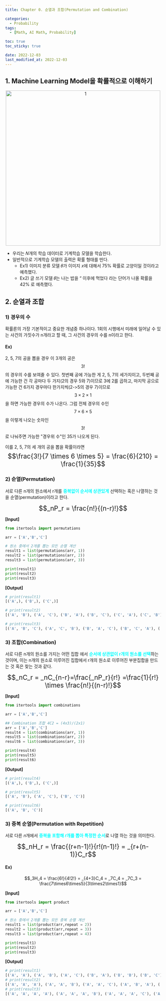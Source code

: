 ```yaml
---
title: Chapter 0. 순열과 조합(Permutation and Combination)

categories: 
  - Probability
tags:
  - [Math, AI Math, Probability]

toc: true
toc_sticky: true

date: 2022-12-03
last_modified_at: 2022-12-03 
---
```


## 1. Machine Learning Model을 확률적으로 이해하기

<p align="center">
<img width="500" alt="1" src="https://user-images.githubusercontent.com/111734605/205427933-1d7f77a1-0273-4d68-98b4-a52ce5c71b18.png">
</p>

- 우리는 𝑁개의 학습 데이터로 기계학습 모델을 학습한다.
- 일반적으로 기계학습 모델의 출력은 확률 형태를 띤다.
  - Ex1) 이미지 분류 모델 𝜃가 이미지 𝑥에 대해서 75% 확률로 고양이일 것이라고 예측했다.
  - Ex2) 글 쓰기 모델 𝜃는 나는 밥을 “ 이후에 먹었다 라는 단어가 나올 확률을 42% 로 예측했다.

## 2. 순열과 조합
### 1) 경우의 수
확률론의 가장 기본적이고 중요한 개념중 하나이다. 1회의 시행에서 미래에 일어날 수 있는 사건의 가짓수가 n개라고 할 때, 그 사건의 경우의 수를 n이라고 한다.
#### Ex)
2, 5, 7의 공을 뽑을 경우 이 3개의 공은 $$3!$$의 경우의 수를 보여줄 수 있다. 첫번째 공에 가능한 게 2, 5, 7의 세가지이고, 두번째 공에 가능한 건 각 공마다 두
가지(2의 경우 5와 7)이므로 3에 2를 곱하고, 마지막 공으로 가능한 건 6가지 경우마다 한가지씩(2->5의 경우 7)이므로 $$3\times 2\times 1$$을 하면 가능한 경우의 수가 나온다.
그럼 전체 경우의 수인 $$7 \times 6 \times 5$$을 이렇게 나오는 숫자인 $$3!$$로 나눠주면 가능한 "경우위 수"인 35가 나오게 된다.

이를 2, 5, 7의 세 개의 공을 뽑을 확률이라면<span style = "font-size:150%">$$\frac{3!}{7 \times 6 \times 5} = \frac{6}{210} = \frac{1}{35}$$</span>

### 2) 순열(Permutation)

서로 다른 n개의 원소에서 r개를 <span style = "color:aqua">**중복없이 순서에 상관있게**</span> 선택하는 혹은 나열하는 것을 순열(permutation)이라고 한다.

<span style = "font-size:150%">$$_nP_r = \frac{n!}{(n-r)!}$$</span>

**[Input]**  
```python
from itertools import permutations

arr = ['A','B','C']

# 원소 중에서 2개를 뽑는 모든 순열 계산
result1 = list(permutations(arr, 1))
result2 = list(permutations(arr, 2))
result3 = list(permutations(arr, 3))

print(result1)
print(result2)
print(result3)
```  
**[Output]**  
```python
# print(result1)
[('A',), ('B',), ('C',)] 

# print(result2)
[('A', 'B'), ('A', 'C'), ('B', 'A'), ('B', 'C'), ('C', 'A'), ('C', 'B')]

# print(result3)
[('A', 'B', 'C'), ('A', 'C', 'B'), ('B', 'A', 'C'), ('B', 'C', 'A'), ('C', 'A', 'B'), ('C', 'B', 'A')]
```

### 3) 조합(Combination)
서로 다른 n개의 원소를 가지는 어떤 집합 에서 <span style = "color:aqua">**순서에 상관없이 r개의 원소를 선택**</span>하는 것이며, 이는 n개의 원소로 이루어진 집합에서 r개의 원소로 이루어진 부분집합을 만드는 것 혹은 찾는 것과 같다. 

<span style = "font-size:150%">$$_nC_r = _nC_{n-r}=\frac{_nP_r}{r!} =\frac{1}{r!} \times \frac{n!}{(n-r)!}$$</span>

**[Input]**  
```python
from itertools import combinations

arr = ['A','B','C']

## Combination 조합 4C2 = (4x3)/(2x1)
arr = ['A','B','C']
result4 = list(combinations(arr, 1))
result5 = list(combinations(arr, 2))
result6 = list(combinations(arr, 3))

print(result4)
print(result5)
print(result6)
```  
**[Output]**  
```python
# print(result4)
[('A',), ('B',), ('C',)]

# print(result5)
[('A', 'B'), ('A', 'C'), ('B', 'C')]

# print(result6)
[('A', 'B', 'C')]
```

### 3) 중복 순열(Permutation with Repetition)
서로 다른 𝑛개에서 <span style = "color:aqua">**중복을 포함해 𝑟개를 뽑아 특정한 순서**</span>로 나열 하는 것을 의미한다.

<span style = "font-size:150%">$$_nH_r = \frac{(r+n-1)!}{r!(n-1)!} = _{r+(n-1)}C_r$$</span>

#### Ex)
$$_3H_4 = \frac{6!}{4!2!} = _{4+3}C_4 = _7C_4 = _7C_3 = \frac{7\times6\times5}{3\times2\times1}$$

**[Input]**
```python
from itertools import product

arr = ['A','B','C']

# 원소 중에서 2개를 뽑는 모든 중복 순열 계산
result1 = list(product(arr,repeat = 2))
result2 = list(product(arr,repeat = 3))
result3 = list(product(arr,repeat = 4))

print(result1)
print(result2)
print(result3)
```

**[Output]**  
```python
# print(result1)
[('A', 'A'), ('A', 'B'), ('A', 'C'), ('B', 'A'), ('B', 'B'), ('B', 'C'), ('C', 'A'), ('C', 'B'), ('C', 'C')]
# print(result2)
[('A', 'A', 'A'), ('A', 'A', 'B'), ('A', 'A', 'C'), ('A', 'B', 'A'), ('A', 'B', 'B'), ('A', 'B', 'C'), ('A', 'C', 'A'), ('A', 'C', 'B'), ('A', 'C', 'C'), ('B', 'A', 'A'), ('B', 'A', 'B'), ('B', 'A', 'C'), ('B', 'B', 'A'), ('B', 'B', 'B'), ('B', 'B', 'C'), ('B', 'C', 'A'), ('B', 'C', 'B'), ('B', 'C', 'C'), ('C', 'A', 'A'), ('C', 'A', 'B'), ('C', 'A', 'C'), ('C', 'B', 'A'), ('C', 'B', 'B'), ('C', 'B', 'C'), ('C', 'C', 'A'), ('C', 'C', 'B'), ('C', 'C', 'C')]
# print(result3)
[('A', 'A', 'A', 'A'), ('A', 'A', 'A', 'B'), ('A', 'A', 'A', 'C'), ('A', 'A', 'B', 'A'), ('A', 'A', 'B', 'B'), ('A', 'A', 'B', 'C'), ('A', 'A', 'C', 'A'), ('A', 'A', 'C', 'B'), ('A', 'A', 'C', 'C'), ('A', 'B', 'A', 'A'), ('A', 'B', 'A', 'B'), ('A', 'B', 'A', 'C'), ('A', 'B', 'B', 'A'), ('A', 'B', 'B', 'B'), ('A', 'B', 'B', 'C'), ('A', 'B', 'C', 'A'), ('A', 'B', 'C', 'B'), ('A', 'B', 'C', 'C'), ('A', 'C', 'A', 'A'), ('A', 'C', 'A', 'B'), ('A', 'C', 'A', 'C'), ('A', 'C', 'B', 'A'), ('A', 'C', 'B', 'B'), ('A', 'C', 'B', 'C'), ('A', 'C', 'C', 'A'), ('A', 'C', 'C', 'B'), ('A', 'C', 'C', 'C'), ('B', 'A', 'A', 'A'), ('B', 'A', 'A', 'B'), ('B', 'A', 'A', 'C'), ('B', 'A', 'B', 'A'), ('B', 'A', 'B', 'B'), ('B', 'A', 'B', 'C'), ('B', 'A', 'C', 'A'), ('B', 'A', 'C', 'B'), ('B', 'A', 'C', 'C'), ('B', 'B', 'A', 'A'), ('B', 'B', 'A', 'B'), ('B', 'B', 'A', 'C'), ('B', 'B', 'B', 'A'), ('B', 'B', 'B', 'B'), ('B', 'B', 'B', 'C'), ('B', 'B', 'C', 'A'), ('B', 'B', 'C', 'B'), ('B', 'B', 'C', 'C'), ('B', 'C', 'A', 'A'), ('B', 'C', 'A', 'B'), ('B', 'C', 'A', 'C'), ('B', 'C', 'B', 'A'), ('B', 'C', 'B', 'B'), ('B', 'C', 'B', 'C'), ('B', 'C', 'C', 'A'), ('B', 'C', 'C', 'B'), ('B', 'C', 'C', 'C'), ('C', 'A', 'A', 'A'), ('C', 'A', 'A', 'B'), ('C', 'A', 'A', 'C'), ('C', 'A', 'B', 'A'), ('C', 'A', 'B', 'B'), ('C', 'A', 'B', 'C'), ('C', 'A', 'C', 'A'), ('C', 'A', 'C', 'B'), ('C', 'A', 'C', 'C'), ('C', 'B', 'A', 'A'), ('C', 'B', 'A', 'B'), ('C', 'B', 'A', 'C'), ('C', 'B', 'B', 'A'), ('C', 'B', 'B', 'B'), ('C', 'B', 'B', 'C'), ('C', 'B', 'C', 'A'), ('C', 'B', 'C', 'B'), ('C', 'B', 'C', 'C'), ('C', 'C', 'A', 'A'), ('C', 'C', 'A', 'B'), ('C', 'C', 'A', 'C'), ('C', 'C', 'B', 'A'), ('C', 'C', 'B', 'B'), ('C', 'C', 'B', 'C'), ('C', 'C', 'C', 'A'), ('C', 'C', 'C', 'B'), ('C', 'C', 'C', 'C')]
```


